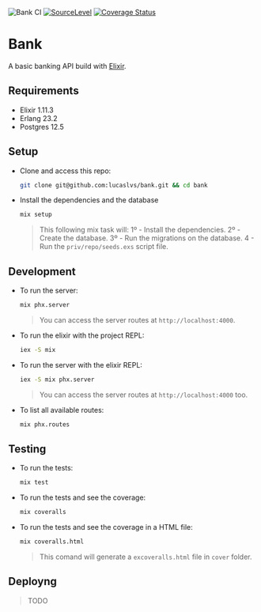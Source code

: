 ![Bank CI](https://github.com/lucaslvs/bank/workflows/Bank%20CI/badge.svg) [![SourceLevel](https://app.sourcelevel.io/github/lucaslvs/-/bank.svg)](https://app.sourcelevel.io/github/lucaslvs/-/bank) [![Coverage Status](https://coveralls.io/repos/github/lucaslvs/bank/badge.svg)](https://coveralls.io/github/lucaslvs/bank)

# Bank

A basic banking API build with [Elixir](http://elixir-lang.org).

## Requirements

- Elixir 1.11.3
- Erlang 23.2
- Postgres 12.5

## Setup

- Clone and access this repo:

  ```sh
  git clone git@github.com:lucaslvs/bank.git && cd bank
  ```

- Install the dependencies and the database

  ```sh
  mix setup
  ```

  > This following mix task will:
  > 1º - Install the dependencies.
  > 2º - Create the database.
  > 3º - Run the migrations on the database.
  > 4 - Run the `priv/repo/seeds.exs` script file.

## Development

- To run the server:

  ```sh
  mix phx.server
  ```

  > You can access the server routes at `http://localhost:4000`.

- To run the elixir with the project REPL:

  ```sh
  iex -S mix
  ```

- To run the server with the elixir REPL:

  ```sh
  iex -S mix phx.server
  ```

  > You can access the server routes at `http://localhost:4000` too.

- To list all available routes:

  ```sh
  mix phx.routes
  ```

## Testing

- To run the tests:

  ```sh
  mix test
  ```

- To run the tests and see the coverage:

  ```sh
  mix coveralls
  ```

- To run the tests and see the coverage in a HTML file:

  ```sh
  mix coveralls.html
  ```

  > This comand will generate a `excoveralls.html` file in `cover` folder.

## Deployng

> TODO
